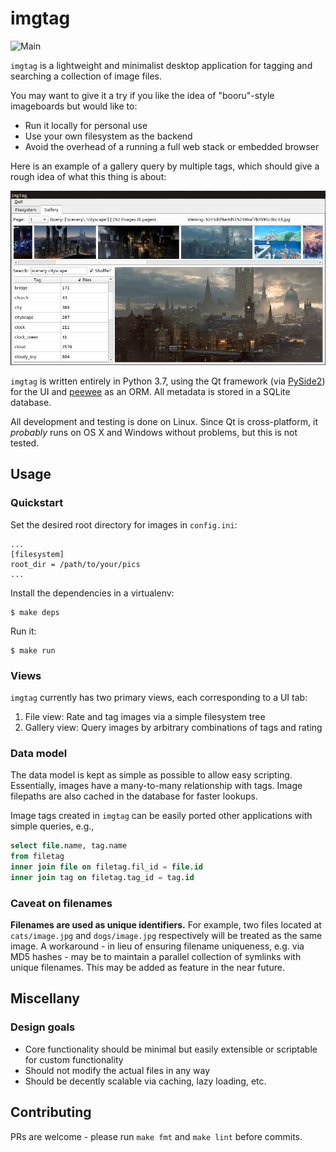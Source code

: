 # imgtag

![Main](https://github.com/pauljxtan/imgtag/workflows/Main/badge.svg)

`imgtag` is a lightweight and minimalist desktop application for tagging and searching a collection of image files.

You may want to give it a try if you like the idea of "booru"-style imageboards but would like to:

- Run it locally for personal use
- Use your own filesystem as the backend
- Avoid the overhead of a running a full web stack or embedded browser

Here is an example of a gallery query by multiple tags, which should give a rough idea of what this thing is about:

![gallery](./gallery_example_200516.jpg)

`imgtag` is written entirely in Python 3.7, using the Qt framework (via [PySide2](https://pypi.org/project/PySide2/)) for the UI and [peewee](https://github.com/coleifer/peewee/) as an ORM. All metadata is stored in a SQLite database.

All development and testing is done on Linux. Since Qt is cross-platform, it _probably_ runs on OS X and Windows without problems, but this is not tested.

## Usage

### Quickstart

Set the desired root directory for images in `config.ini`:

```
...
[filesystem]
root_dir = /path/to/your/pics
...
```

Install the dependencies in a virtualenv:

```shell
$ make deps
```

Run it:

```shell
$ make run
```

### Views

`imgtag` currently has two primary views, each corresponding to a UI tab:

1. File view: Rate and tag images via a simple filesystem tree
2. Gallery view: Query images by arbitrary combinations of tags and rating

### Data model

The data model is kept as simple as possible to allow easy scripting. Essentially, images have a many-to-many relationship with tags. Image filepaths are also cached in the database for faster lookups.

Image tags created in `imgtag` can be easily ported other applications with simple queries, e.g.,

```sql
select file.name, tag.name
from filetag
inner join file on filetag.fil_id = file.id
inner join tag on filetag.tag_id = tag.id 
```

### Caveat on filenames

**Filenames are used as unique identifiers.** For example, two files located at `cats/image.jpg` and `dogs/image.jpg` respectively will be treated as the same image. A workaround - in lieu of ensuring filename uniqueness, e.g. via MD5 hashes - may be to maintain a parallel collection of symlinks with unique filenames. This may be added as feature in the near future.

## Miscellany

### Design goals

- Core functionality should be minimal but easily extensible or scriptable for custom functionality
- Should not modify the actual files in any way
- Should be decently scalable via caching, lazy loading, etc.

## Contributing

PRs are welcome - please run `make fmt` and `make lint` before commits.
